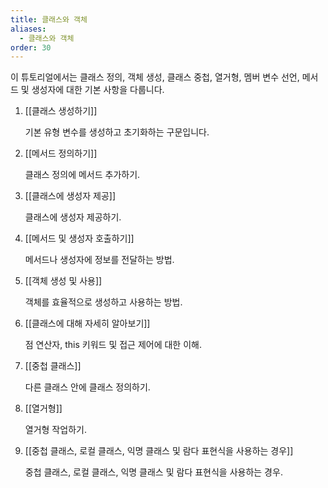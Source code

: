 ```yaml
---
title: 클래스와 객체
aliases:
  - 클래스와 객체
order: 30
---
```


이 튜토리얼에서는 클래스 정의, 객체 생성, 클래스 중첩, 열거형, 멤버 변수 선언, 메서드 및 생성자에 대한 기본 사항을 다룹니다.

1. [[클래스 생성하기]] 
	
	기본 유형 변수를 생성하고 초기화하는 구문입니다.
	
2. [[메서드 정의하기]]
	
	클래스 정의에 메서드 추가하기.
	
3. [[클래스에 생성자 제공]]
	
	클래스에 생성자 제공하기.
	
4. [[메서드 및 생성자 호출하기]]
	
	메서드나 생성자에 정보를 전달하는 방법.
	
5. [[객체 생성 및 사용]]
	
	객체를 효율적으로 생성하고 사용하는 방법.
	
6. [[클래스에 대해 자세히 알아보기]]
	
	점 연산자, this 키워드 및 접근 제어에 대한 이해.
	
7. [[중첩 클래스]]
	
	다른 클래스 안에 클래스 정의하기.
	
8. [[열거형]]
	
	열거형 작업하기.
	
9. [[중첩 클래스, 로컬 클래스, 익명 클래스 및 람다 표현식을 사용하는 경우]]
	
	중첩 클래스, 로컬 클래스, 익명 클래스 및 람다 표현식을 사용하는 경우.
	